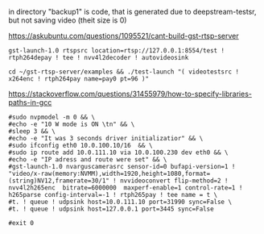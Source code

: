 in directory "backup1" is code, that is generated due to deepstream-testsr, but not saving video (theit size is 0)

https://askubuntu.com/questions/1095521/cant-build-gst-rtsp-server

```gst-launch-1.0 rtspsrc location=rtsp://127.0.0.1:8554/test ! rtph264depay ! tee ! nvv4l2decoder ! autovideosink```

```cd ~/gst-rtsp-server/examples && ./test-launch "( videotestsrc ! x264enc ! rtph264pay name=pay0 pt=96 )"```

https://stackoverflow.com/questions/31455979/how-to-specify-libraries-paths-in-gcc


```
#sudo nvpmodel -m 0 && \
#echo -e "10 W mode is ON \tn" && \
#sleep 3 && \
#echo -e "It was 3 seconds driver initializatior" && \
#sudo ifconfig eth0 10.0.100.10/16  && \
#sudo ip route add 10.0.111.10 via 10.0.100.230 dev eth0 && \
#echo -e "IP adress and route were set" && \
#gst-launch-1.0 nvarguscamerasrc sensor-id=0 bufapi-version=1 ! "video/x-raw(memory:NVMM),width=1920,height=1080,format=(string)NV12,framerate=30/1" ! nvvideoconvert flip-method=2 ! nvv4l2h265enc  bitrate=6000000  maxperf-enable=1 control-rate=1 ! h265parse config-interval=-1 ! rtph265pay ! tee name = t \
#t. ! queue ! udpsink host=10.0.111.10 port=31990 sync=False \
#t. ! queue ! udpsink host=127.0.0.1 port=3445 sync=False

#exit 0 
```
